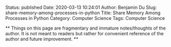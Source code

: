 Status: published
Date: 2020-03-13 10:24:01
Author: Benjamin Du
Slug: share-memory-among-processes-in-python
Title: Share Memory Among Processes in Python
Category: Computer Science
Tags: Computer Science

**
Things on this page are fragmentary and immature notes/thoughts of the author.
It is not meant to readers but rather for convenient reference of the author and future improvement.
**

